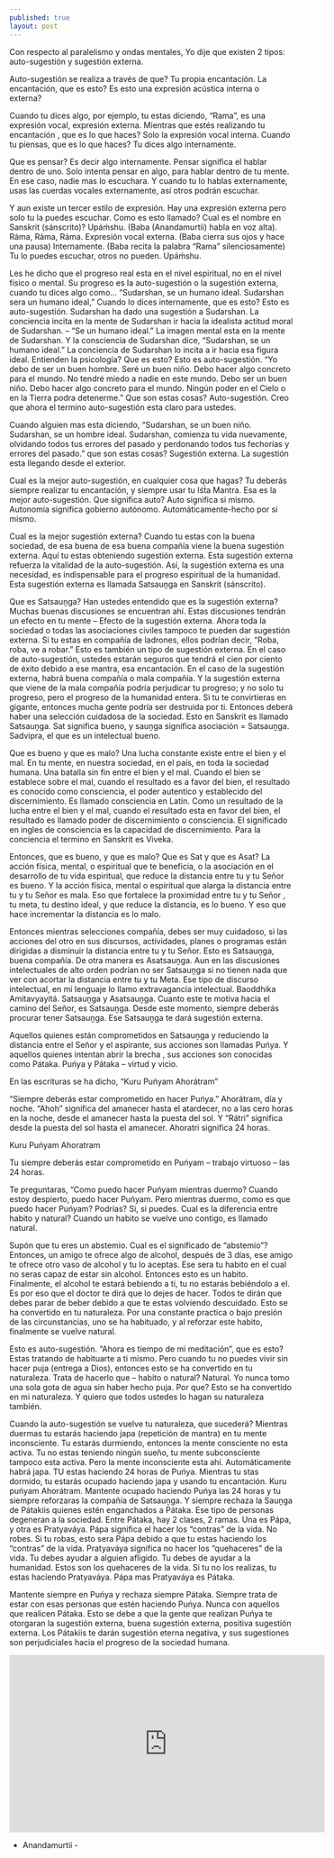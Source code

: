 ```yaml
---
published: true
layout: post
---
```






Con respecto al paralelismo y ondas mentales, Yo dije que existen 2 tipos: auto-sugestión y sugestión externa.

Auto-sugestión se realiza a través de que? Tu propia encantación. La encantación, que es esto? Es esto una expresión acústica interna o externa?

Cuando tu dices algo, por ejemplo, tu estas diciendo, “Rama”, es una expresión vocal, expresión externa. Mientras que estés realizando tu encantación , que es lo que haces? Solo la expresión vocal interna. Cuando tu piensas, que es lo que haces? Tu dices algo internamente.

Que es pensar? Es decir algo internamente. Pensar significa el hablar dentro de uno. Solo intenta pensar en algo, para hablar dentro de tu mente. En ese caso, nadie mas lo escuchara. Y cuando tu lo hablas externamente, usas las cuerdas vocales externamente, así otros podrán escuchar.

Y aun existe un tercer estilo de expresión. Hay una expresión externa pero solo tu la puedes escuchar. Como es esto llamado? Cual es el nombre en Sanskrit (sánscrito)? Upáḿshu. (Baba (Anandamurtii) habla en voz alta). Ráma, Ráma, Ráma. Expresión vocal externa. (Baba cierra sus ojos y hace una pausa) Internamente. (Baba recita la palabra “Rama” silenciosamente) Tu lo puedes escuchar, otros no pueden. Upáḿshu.

Les he dicho que el progreso real esta en el nivel espiritual, no en el nivel físico o mental. Su progreso es la auto-sugestión o la sugestión externa, cuando tu dices algo como… “Sudarshan, se un humano ideal. Sudarshan sera un humano ideal,” Cuando lo dices internamente, que es esto? Esto es auto-sugestión. Sudarshan ha dado una sugestión a Sudarshan. La conciencia incita en la mente de Sudarshan ir hacia la idealista actitud moral de Sudarshan. – “Se un humano ideal.” La imagen mental esta en la mente de Sudarshan. Y la consciencia de Sudarshan dice, “Sudarshan, se un humano ideal.” La conciencia de Sudarshan lo incita a ir hacia esa figura ideal. Entienden la psicología? Que es esto? Esto es auto-sugestión. “Yo debo de ser un buen hombre. Seré un buen niño. Debo hacer algo concreto para el mundo. No tendré miedo a nadie en este mundo. Debo ser un buen niño. Debo hacer algo concreto para el mundo. Ningún poder en el Cielo o en la Tierra podra detenerme.” Que son estas cosas? Auto-sugestión. Creo que ahora el termino auto-sugestión esta claro para ustedes. 

Cuando alguien mas esta diciendo, “Sudarshan, se un buen niño. Sudarshan, se un hombre ideal. Sudarshan, comienza tu vida nuevamente, olvidando todos tus errores del pasado y perdonando todos tus fechorías y errores del pasado.” que son estas cosas? Sugestión externa. La sugestión esta llegando desde el exterior.

Cual es la mejor auto-sugestión, en cualquier cosa que hagas? Tu deberás siempre realizar tu encantación, y siempre usar tu Iśt́a Mantra. Esa es la mejor auto-sugestión. Que significa auto? Auto significa si mismo. Autonomía significa gobierno autónomo. Automáticamente-hecho por si mismo.

Cual es la mejor sugestión externa? Cuando tu estas con la buena sociedad, de esa buena de esa buena compañía viene la buena sugestión externa. Aquí tu estas obteniendo sugestión externa. Esta sugestión externa refuerza la vitalidad de la auto-sugestión. Así, la sugestión externa es una necesidad, es indispensable para el progreso espiritual de la humanidad. Esta sugestión externa es llamada Satsauṋga en Sanskrit (sánscrito).

Que es Satsauṋga? Han ustedes entendido que es la sugestión externa? Muchas buenas discusiones se encuentran ahí. Estas discusiones tendrán un efecto en tu mente – Efecto de la sugestión externa. Ahora toda la sociedad o todas las asociaciones civiles tampoco te pueden dar sugestión externa. Si tu estas en compañía de ladrones, ellos podrían decir, “Roba, roba, ve a robar.” Esto es también un tipo de sugestión externa. En el caso de auto-sugestión, ustedes estarán seguros que tendrá el cien por ciento de éxito debido a ese mantra, esa encantación. En el caso de la sugestión externa, habrá buena compañía o mala compañía. Y la sugestión externa que viene de la mala compañía podría perjudicar tu progreso; y no solo tu progreso, pero el progreso de la humanidad entera. Si tu te convirtieras en gigante, entonces mucha gente podría ser destruida por ti. Entonces deberá haber una selección cuidadosa de la sociedad. Esto en Sanskrit es llamado Satsauṋga. Sat significa bueno, y sauṋga significa asociación = Satsauṋga. Sadvipra, el que es un intelectual bueno.

Que es bueno y que es malo? Una lucha constante existe entre el bien y el mal. En tu mente, en nuestra sociedad, en el país, en toda la sociedad humana. Una batalla sin fin entre el bien y el mal. Cuando el bien se establece sobre el mal, cuando el resultado es a favor del bien, el resultado es conocido como consciencia, el poder autentico y establecido del discernimiento. Es llamado consciencia en Latín. Como un resultado de la lucha entre el bien y el mal, cuando el resultado esta en favor del bien, el resultado es llamado poder de discernimiento o consciencia. El significado en ingles de consciencia es la capacidad de discernimiento. Para la conciencia el termino en Sanskrit es Viveka.

Entonces, que es bueno, y que es malo? Que es Sat y que es Asat? La acción física, mental, o espiritual que te beneficia, o la asociación en el desarrollo de tu vida espiritual, que reduce la distancia entre tu y tu Señor es bueno. Y la acción física, mental o espiritual que alarga la distancia entre tu y tu Señor es mala. Eso que fortalece la proximidad entre tu y tu Señor , tu meta, tu destino ideal, y que reduce la distancia, es lo bueno. Y eso que hace incrementar la distancia es lo malo.

Entonces mientras selecciones compañía, debes ser muy cuidadoso, si las acciones del otro en sus discursos, actividades, planes o programas están dirigidas a disminuir la distancia entre tu y tu Señor. Esto es Satsauṋga, buena compañía. De otra manera es Asatsauṋga. Aun en las discusiones intelectuales de alto orden podrían no ser Satsauṋga si no tienen nada que ver con acortar la distancia entre tu y tu Meta. Ese tipo de discurso intelectual, en mi lenguaje lo llamo extravagancia intelectual. Baoddhika Amitavyayitá. Satsauṋga y Asatsauṋga. Cuanto este te motiva hacia el camino del Señor, es Satsauṋga. Desde este momento, siempre deberás procurar tener Satsauṋga. Ese Satsauṋga te dará sugestión externa.

Aquellos quienes están comprometidos en Satsauṋga y reduciendo la distancia entre el Señor y el aspirante, sus acciones son llamadas Puńya. Y aquellos quienes intentan abrir la brecha , sus acciones son conocidas como Pátaka. Puńya y Pátaka – virtud y vicio.

En las escrituras se ha dicho, “Kuru Puńyam Ahorátram”

“Siempre deberás estar comprometido en hacer Puńya.” Ahorátram, día y noche. “Ahoh” significa del amanecer hasta el atardecer, no a las cero horas en la noche, desde el amanecer hasta la puesta del sol. Y “Rátri” significa desde la puesta del sol hasta el amanecer. Ahoratri significa 24 horas.

Kuru Puńyam Ahoratram

Tu siempre deberás estar comprometido en Puńyam – trabajo virtuoso – las 24 horas.

Te preguntaras, “Como  puedo hacer Puńyam mientras duermo? Cuando estoy despierto, puedo hacer Puńyam. Pero mientras duermo, como es que puedo hacer Puńyam? Podrias? Si, si puedes. Cual es la diferencia entre habito y natural? Cuando un habito se vuelve uno contigo, es llamado natural. 

Supón que tu eres un abstemio. Cual es el significado de “abstemio”? Entonces, un amigo te ofrece algo de alcohol, después de 3 días, ese amigo te ofrece otro vaso de alcohol y tu lo aceptas. Ese sera tu habito en el cual no seras capaz de estar sin alcohol. Entonces esto es un habito. Finalmente, el alcohol te estará bebiendo a ti, tu no estarás bebiéndolo a el. Es por eso que el doctor te dirá que lo dejes de hacer. Todos te dirán que debes parar de beber debido a que te estas volviendo descuidado. Esto se ha convertido en tu naturaleza. Por una constante practica o bajo presión de las circunstancias, uno se ha habituado, y al reforzar este habito, finalmente se vuelve natural.

Esto es auto-sugestión. “Ahora es tiempo de mi meditación”, que es esto? Estas tratando de habituarte a ti mismo. Pero cuando tu no puedes vivir sin hacer puja (entrega a Dios), entonces esto se ha convertido en tu naturaleza. Trata de hacerlo que – habito o natural? Natural. Yo nunca tomo una sola gota de agua sin haber hecho puja. Por que? Esto se ha convertido en mi naturaleza. Y quiero que todos ustedes lo hagan su naturaleza también.

Cuando la auto-sugestión se vuelve tu naturaleza, que sucederá? Mientras duermas tu estarás haciendo japa (repetición de mantra) en tu mente inconsciente. Tu estarás durmiendo, entonces la mente consciente no esta activa. Tu no estas teniendo ningún sueño, tu mente subconsciente tampoco esta activa. Pero la mente inconsciente esta ahí. Automáticamente habrá japa. TU estas haciendo 24 horas de Puńya. Mientras tu stas dormido, tu estarás ocupado haciendo japa y usando tu encantación. Kuru puńyam Ahorátram. Mantente ocupado haciendo Puńya las 24 horas y tu siempre reforzaras la compañía de Satsauṋga. 
Y siempre rechaza la Sauṋga de Pátakiis quienes estén enganchados a Pátaka. Ese tipo de personas degeneran a la sociedad. Entre Pátaka, hay 2 clases, 2 ramas. Una es Pápa, y otra es Pratyaváya. Pápa significa el hacer los “contras” de la vida. No robes. Si tu robas, esto sera Pápa debido a que tu estas haciendo los “contras” de la vida. Pratyaváya significa no hacer los “quehaceres” de la vida. Tu debes ayudar a alguien afligido. Tu debes de ayudar a la humanidad. Estos son los quehaceres de la vida. Si tu no los realizas, tu estas haciendo Pratyaváya. Pápa mas Pratyaváya es Pátaka. 

Mantente siempre en Puńya y rechaza siempre Pátaka. Siempre trata de estar con esas personas que estén haciendo Puńya. Nunca con aquellos que realicen Pátaka. Esto se debe a que la gente que realizan Puńya te otorgaran la sugestión externa, buena sugestión externa, positiva sugestión externa. Los Pátakiis te darán sugestión eterna negativa, y sus sugestiones son perjudiciales hacia el progreso de la sociedad humana.

<iframe width="560" height="315" src="http://anandamurtiidiscursos.hol.es/Audios/Autosugestion%20y%20Sugestion%20Externa.mp3" frameborder="0"> </iframe>

- Anandamurtii -

 
